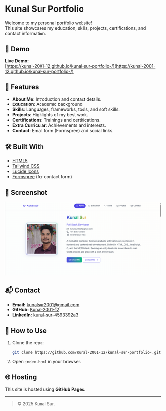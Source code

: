 # Kunal Sur Portfolio

Welcome to my personal portfolio website!  
This site showcases my education, skills, projects, certifications, and contact information.

## 🚀 Demo

**Live Demo:**  
[https://kunal-2001-12.github.io/kunal-sur-portfolio-/](https://kunal-2001-12.github.io/kunal-sur-portfolio-/)

## 📂 Features

- **About Me**: Introduction and contact details.
- **Education**: Academic background.
- **Skills**: Languages, frameworks, tools, and soft skills.
- **Projects**: Highlights of my best work.
- **Certifications**: Trainings and certifications.
- **Extra Curricular**: Achievements and interests.
- **Contact**: Email form (Formspree) and social links.

## 🛠️ Built With

- [HTML5](https://developer.mozilla.org/en-US/docs/Web/HTML)
- [Tailwind CSS](https://tailwindcss.com/)
- [Lucide Icons](https://lucide.dev/)
- [Formspree](https://formspree.io/) (for contact form)

## 📸 Screenshot

![Portfolio Screenshot](Aboutpage.png)

## 📬 Contact

- **Email:** kunalsur2001@gmail.com
- **GitHub:** [Kunal-2001-12](https://github.com/Kunal-2001-12)
- **LinkedIn:** [kunal-sur-4593392a3](https://www.linkedin.com/in/kunal-sur-4593392a3)

## 📝 How to Use

1. Clone the repo:
   ```sh
   git clone https://github.com/Kunal-2001-12/kunal-sur-portfolio-.git
   ```
2. Open `index.html` in your browser.

## 🌐 Hosting

This site is hosted using **GitHub Pages**.

---

> © 2025 Kunal Sur.